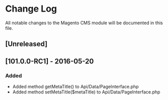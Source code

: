 # Change Log
All notable changes to the Magento CMS module will be documented in this file.

## [Unreleased]

## [101.0.0-RC1] - 2016-05-20
### Added
- Added method getMetaTitle() to Api/Data/PageInterface.php
- Added method setMetaTitle($metaTitle) to Api/Data/PageInterface.php
